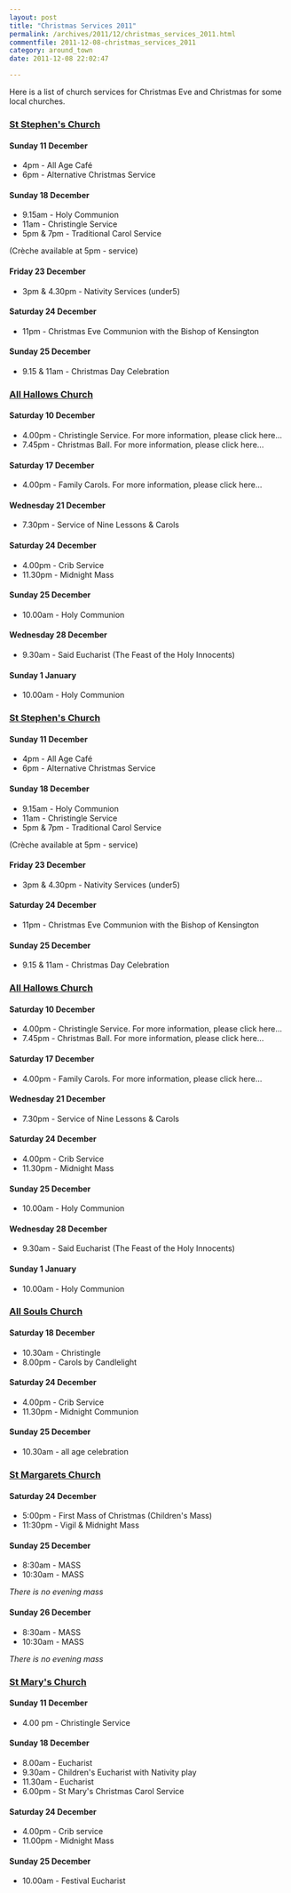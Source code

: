 ```yaml
---
layout: post
title: "Christmas Services 2011"
permalink: /archives/2011/12/christmas_services_2011.html
commentfile: 2011-12-08-christmas_services_2011
category: around_town
date: 2011-12-08 22:02:47

---
```


Here is a list of church services for Christmas Eve and Christmas for some local churches.

### [St Stephen's Church](/directory/church/200506080822)

#### Sunday 11 December

-   4pm - All Age Café
-   6pm - Alternative Christmas Service

#### Sunday 18 December

-   9.15am - Holy Communion
-   11am - Christingle Service
-   5pm & 7pm - Traditional Carol Service

(Crèche available at 5pm - service)

#### Friday 23 December

-   3pm & 4.30pm - Nativity Services (under5)

#### Saturday 24 December

-   11pm - Christmas Eve Communion with the Bishop of Kensington

#### Sunday 25 December

-   9.15 & 11am - Christmas Day Celebration

### [All Hallows Church](/directory/church/200506080815)

#### Saturday 10 December

-   4.00pm - Christingle Service. For more information, please click here...
-   7.45pm - Christmas Ball. For more information, please click here...

#### Saturday 17 December

-   4.00pm - Family Carols. For more information, please click here...

#### Wednesday 21 December

-   7.30pm - Service of Nine Lessons & Carols

#### Saturday 24 December

-   4.00pm - Crib Service
-   11.30pm - Midnight Mass

#### Sunday 25 December

-   10.00am - Holy Communion

#### Wednesday 28 December

-   9.30am - Said Eucharist (The Feast of the Holy Innocents)

#### Sunday 1 January

-   10.00am - Holy Communion

### [St Stephen's Church](/directory/church/200506080822)

#### Sunday 11 December

-   4pm - All Age Café
-   6pm - Alternative Christmas Service

#### Sunday 18 December

-   9.15am - Holy Communion
-   11am - Christingle Service
-   5pm & 7pm - Traditional Carol Service

(Crèche available at 5pm - service)

#### Friday 23 December

-   3pm & 4.30pm - Nativity Services (under5)

#### Saturday 24 December

-   11pm - Christmas Eve Communion with the Bishop of Kensington

#### Sunday 25 December

-   9.15 & 11am - Christmas Day Celebration

### [All Hallows Church](/directory/church/200506080815)

#### Saturday 10 December

-   4.00pm - Christingle Service. For more information, please click here...
-   7.45pm - Christmas Ball. For more information, please click here...

#### Saturday 17 December

-   4.00pm - Family Carols. For more information, please click here...

#### Wednesday 21 December

-   7.30pm - Service of Nine Lessons & Carols

#### Saturday 24 December

-   4.00pm - Crib Service
-   11.30pm - Midnight Mass

#### Sunday 25 December

-   10.00am - Holy Communion

#### Wednesday 28 December

-   9.30am - Said Eucharist (The Feast of the Holy Innocents)

#### Sunday 1 January

-   10.00am - Holy Communion

### [All Souls Church](/directory/church/200506080805)

#### Saturday 18 December

-   10.30am - Christingle
-   8.00pm - Carols by Candlelight

#### Saturday 24 December

-   4.00pm - Crib Service
-   11.30pm - Midnight Communion

#### Sunday 25 December

-   10.30am - all age celebration

### [St Margarets Church](/directory/church/200505180349)

#### Saturday 24 December

-   5:00pm - First Mass of Christmas (Children's Mass)
-   11:30pm - Vigil & Midnight Mass

#### Sunday 25 December

-   8:30am - MASS
-   10:30am - MASS

*There is no evening mass*

#### Sunday 26 December

-   8:30am - MASS
-   10:30am - MASS

*There is no evening mass*

### [St Mary's Church](/directory/church/200505180329)

#### Sunday 11 December

-   4.00 pm - Christingle Service

#### Sunday 18 December

-   8.00am - Eucharist
-   9.30am - Children's Eucharist with Nativity play
-   11.30am - Eucharist
-   6.00pm - St Mary's Christmas Carol Service

#### Saturday 24 December

-   4.00pm - Crib service
-   11.00pm - Midnight Mass

#### Sunday 25 December

-   10.00am - Festival Eucharist
